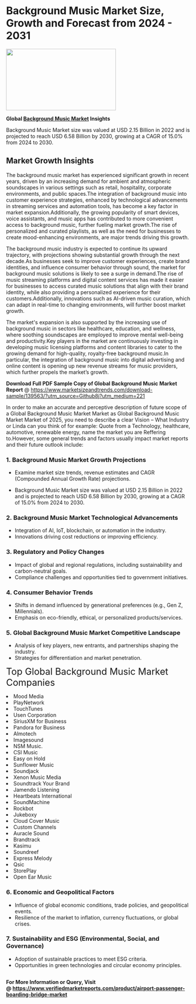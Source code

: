 <H1>Background Music Market Size, Growth and Forecast from 2024 - 2031</H1><img class="aligncenter size-medium wp-image-584254" src="https://thirdeyenews.in/wp-content/uploads/2024/09/Global-Market-Research-300x168.jpeg" alt="" width="300" height="168" /><p><strong>Global&nbsp;<a href="https://www.marketsizeandtrends.com/download-sample/139563/?utm_source=Github8j?utm_medium=221">Background Music Market</a> Insights</strong></p><p>Background Music Market size was valued at USD 2.15 Billion in 2022 and is projected to reach USD 6.58 Billion by 2030, growing at a CAGR of 15.0% from 2024 to 2030.</p><p><h2>Market Growth Insights</h2> <p>The background music market has experienced significant growth in recent years, driven by an increasing demand for ambient and atmospheric soundscapes in various settings such as retail, hospitality, corporate environments, and public spaces.The integration of background music into customer experience strategies, enhanced by technological advancements in streaming services and automation tools, has become a key factor in market expansion.Additionally, the growing popularity of smart devices, voice assistants, and music apps has contributed to more convenient access to background music, further fueling market growth.The rise of personalized and curated playlists, as well as the need for businesses to create mood-enhancing environments, are major trends driving this growth.</p> <p>The background music industry is expected to continue its upward trajectory, with projections showing substantial growth through the next decade.As businesses seek to improve customer experiences, create brand identities, and influence consumer behavior through sound, the market for background music solutions is likely to see a surge in demand.The rise of music streaming platforms and digital content services has made it easier for businesses to access curated music solutions that align with their brand identity, while also providing a personalized experience for their customers.Additionally, innovations such as AI-driven music curation, which can adapt in real-time to changing environments, will further boost market growth.</p> <p>The market's expansion is also supported by the increasing use of background music in sectors like healthcare, education, and wellness, where soothing soundscapes are employed to improve mental well-being and productivity.Key players in the market are continuously investing in developing music licensing platforms and content libraries to cater to the growing demand for high-quality, royalty-free background music.In particular, the integration of background music into digital advertising and online content is opening up new revenue streams for music providers, which further propels the market’s growth.</p> <p><span class=""><strong>Download Full PDF Sample Copy of Global Background Music Market Report</strong> @ <a href="https://www.marketsizeandtrends.com/download-sample/139563/?utm_source=Github8j?utm_medium=221" target="_blank">https://www.marketsizeandtrends.com/download-sample/139563/?utm_source=Github8j?utm_medium=221</a></span></p><p>In order to make an accurate and perceptive description of future scope of a Global&nbsp;Background Music Market Market as Global&nbsp;Background Music Market Market of 2025, you need to describe a clear Vision &ndash; What Industry or Linda can you think of for example: Quote from a Technology, healthcare, automotive, renewable energy, name the market you are Reffering to.However, some general trends and factors usually impact market reports and their future outlook include:</p><h3>1.&nbsp;<strong>Background Music Market Growth Projections</strong></h3><ul><li>Examine market size trends, revenue estimates and CAGR (Compounded Annual Growth Rate) projections.</li><li><p>Background Music Market size was valued at USD 2.15 Billion in 2022 and is projected to reach USD 6.58 Billion by 2030, growing at a CAGR of 15.0% from 2024 to 2030.</p></li></ul><h3>2.&nbsp;<strong>Background Music Market Technological Advancements</strong></h3><ul><li>Integration of AI, IoT, blockchain, or automation in the industry.</li><li>Innovations driving cost reductions or improving efficiency.</li></ul><h3>3.&nbsp;<strong>Regulatory and Policy Changes</strong></h3><ul><li>Impact of global and regional regulations, including sustainability and carbon-neutral goals.</li><li>Compliance challenges and opportunities tied to government initiatives.</li></ul><h3>4.&nbsp;<strong>Consumer Behavior Trends</strong></h3><ul><li>Shifts in demand influenced by generational preferences (e.g., Gen Z, Millennials).</li><li>Emphasis on eco-friendly, ethical, or personalized products/services.</li></ul><h3>5.&nbsp;<strong>Global Background Music Market Competitive Landscape</strong></h3><ul><li>Analysis of key players, new entrants, and partnerships shaping the industry.</li><li>Strategies for differentiation and market penetration.</li></ul><p data-pm-slice="1 1 []"><span style="color: inherit; font-family: inherit; font-size: 25px;">Top Global Background Music Market Companies</span></p><div class="" data-test-id=""><p><li>Mood Media</li><li> PlayNetwork</li><li> TouchTunes</li><li> Usen Corporation</li><li> SiriusXM for Business</li><li> Pandora for Business</li><li> Almotech</li><li> Imagesound</li><li> NSM Music.</li><li> CSI Music</li><li> Easy on Hold</li><li> Sunflower Music</li><li> Soundjack</li><li> Xenon Music Media</li><li> Soundtrack Your Brand</li><li> Jamendo Listening</li><li> Heartbeats International</li><li> SoundMachine</li><li> Rockbot</li><li> Jukeboxy</li><li> Cloud Cover Music</li><li> Custom Channels</li><li> Auracle Sound</li><li> Brandtrack</li><li> Kasimu</li><li> Soundreef</li><li> Express Melody</li><li> Qsic</li><li> StorePlay</li><li> Open Ear Music</li></p></div><h3>6.&nbsp;<strong>Economic and Geopolitical Factors</strong></h3><ul><li>Influence of global economic conditions, trade policies, and geopolitical events.</li><li>Resilience of the market to inflation, currency fluctuations, or global crises.</li></ul><h3>7.&nbsp;<strong>Sustainability and ESG (Environmental, Social, and Governance)</strong></h3><ul><li>Adoption of sustainable practices to meet ESG criteria.</li><li>Opportunities in green technologies and circular economy principles.</li></ul><h2><strong style="font-size: 14px;">For More Information or Query, Visit @&nbsp;</strong><a style="background-color: #ffffff; font-size: 14px;" href="https://www.marketsizeandtrends.com/report/background-music-market/" target="_blank">https://www.verifiedmarketreports.com/product/airport-passenger-boarding-bridge-market</a></h2>